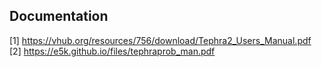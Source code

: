 ## Documentation

[1] https://vhub.org/resources/756/download/Tephra2_Users_Manual.pdf
[2] https://e5k.github.io/files/tephraprob_man.pdf
